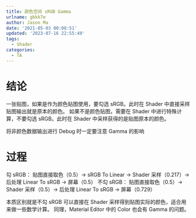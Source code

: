 ```yaml
---
title: 颜色空间 sRGB Gamma
urlname: gbkk7e
author: Jason Ma
date: '2021-05-03 00:08:51'
updated: '2023-07-16 22:55:40'
tags:
  - Shader
categories:
  - TA
---
```


# 结论

一张贴图，如果是作为颜色贴图使用，要勾选 sRGB。此时在 Shader 中直接采样贴图输出就是原本的颜色。
如果不是颜色贴图，需要在 Shader 中进行特殊计算，不要勾选 sRGB。此时在 Shader 中采样获得的是贴图原本的颜色。

将非颜色数据输出进行 Debug 时一定要注意 Gamma 的影响

# 过程

勾 sRGB：
贴图直接取色（0.5）→ sRGB To Linear → Shader 采样（0.217）→ 后处理 Linear To sRGB → 屏幕（0.5）
不勾 sRGB：
贴图直接取色（0.5）→ Shader 采样（0.5）→ 后处理 Linear To sRGB → 屏幕（0.729）

本质区别就是不勾 sRGB 可以直接在 Shader 采样得到贴图实际的颜色，适合用来做一些数学计算。
同理，Material Editor 中的 Color 也会有 Gamma 的问题。
